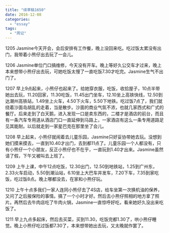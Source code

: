 ```yaml
---
title: "续草稿1650"
date: 2016-12-08
categories: 
  - "essay"
tags: 
  - "周记"
---
```


1205 Jasmine今天开会，会后安排有工作餐，晚上没回来吃。吃过饭太累没有出门，我带着小熊仔出去玩了一会儿。

1206 Jasmine单位门口搞维修，今天没有开车。晚上等好久公交车才过来，晚上本来想带小熊仔出去玩，可她吃饭太慢了一直吃饭7.30才吃完。Jasmine生气不出门了。

1207 早上9点起来，小熊仔也起来了。给她穿衣服，吃饭，收拾屋子，10点半带她出去玩，11.20回家，11.30吃饭，11.45出门坐车，12.10坐上高铁快线，12.50到达潮州高铁站，1.49坐上火车，4.50下火车，5.50下地铁。吃过饭7点了，我们就绕着沙面岛胡乱的走着，当是散步。沙面的商业气氛不浓，也就几家西式和广式的餐厅。后来走到了白天鹅，进入发现一口是卖东西的，二楼才是酒店的前台，而且有一条汽车专用道从酒店门口一直延伸到马路上，一家酒店有这么一条专用道路足见其能耐。以后就走到一家星巴克在那里坐了会儿。

1208 早上起来，小熊仔就闹着去儿童乐园，Jasmine只好妥协带她去玩。没想到她们摸来摸去，一直到10.40才出门，去到都11点了。儿童乐园一个人都没有，只有小熊仔一个小朋友，反正小熊仔也不在乎，一直玩到1.40才出来。Jasmine虽然请了假，下午又被叫去上班了。

1209 上午上课，中午12点吃饭，12.30出门，12.50到地铁站，1.25到广州东，2.33火车启动，5.50到潮汕站，6.10坐上大巴车并发车，7.20下车，7.35到家吃饭，吃过饭8点。晚上哪都没去，在家和小熊仔玩。

1210 上午十点多我们一家人连同小熊仔去了4S店，给车坐第一次换机油的保养，又问了之后报保险的事情。搞了一个小时才好。然后去小熊仔照相的地方拿了照片。再然后去牛肉店吃了牛肉火锅，Jasmine一直惊呼好吃，看来她好久没出来吃饭了。

1211 早上九点多起床，然后去买菜，买到11.30，吃饭完都1.30了，哄小熊仔睡觉。晚上小熊仔吃过饭都7.30了，本来想带她出去玩，又太晚就作罢了。
